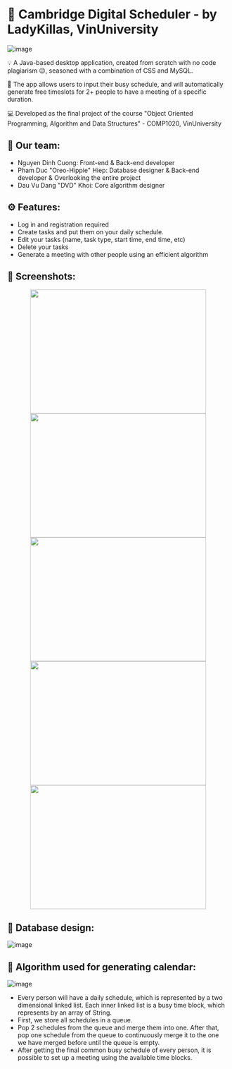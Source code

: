# :date: Cambridge Digital Scheduler - by LadyKillas, VinUniversity

![image](https://user-images.githubusercontent.com/84661482/119254719-26081900-bbe2-11eb-9ffb-31e31866a999.png)

:bulb: A Java-based desktop application, created from scratch with no code plagiarism 😉, seasoned with a combination of CSS and MySQL.    

:toolbox: The app allows users to input their busy schedule, and will automatically generate free timeslots for 2+ people to have a meeting of a specific duration.     
  
:computer: Developed as the final project of the course "Object Oriented Programming, Algorithm and Data Structures" - COMP1020, VinUniversity     

## :brain: Our team:    
* Nguyen Dinh Cuong: Front-end & Back-end developer   
* Pham Duc "Oreo-Hippie" Hiep: Database designer & Back-end developer & Overlooking the entire project 
* Dau Vu Dang "DVD" Khoi: Core algorithm designer

## :gear: Features:
- Log in and registration required
- Create tasks and put them on your daily schedule.
- Edit your tasks (name, task type, start time, end time, etc)
- Delete your tasks
- Generate a meeting with other people using an efficient algorithm
    
## :camera_flash: Screenshots:
<p align="center">
    <img width="400" height="281" src="https://user-images.githubusercontent.com/84661482/119264175-3cc36580-bc0c-11eb-8705-df919c537d4d.png">
    <img width="400" height="281" src="https://user-images.githubusercontent.com/84661482/119264211-611f4200-bc0c-11eb-8991-0ffc17b051c9.png">
    <img width="400" height="281" src="https://user-images.githubusercontent.com/84661482/119264352-0508ed80-bc0d-11eb-8e83-5ae5339667af.png">
    <img width="400" height="281" src="https://user-images.githubusercontent.com/84661482/119264403-3e415d80-bc0d-11eb-88f9-86575389c641.png">
    <img width="400" height="281" src="https://user-images.githubusercontent.com/84661482/119264576-fbcc5080-bc0d-11eb-9527-076edf8760a4.png">
</p>

## :floppy_disk: Database design:   
![image](https://user-images.githubusercontent.com/76086897/119266828-84e78580-bc16-11eb-8974-00a94f4daa46.png)


## :round_pushpin: Algorithm used for generating calendar:
![image](https://user-images.githubusercontent.com/84661482/119267158-a09f5b80-bc17-11eb-9d6c-be8e98826fb9.png)
- Every person will have a daily schedule, which is represented by a two dimensional linked list. Each inner linked list is a busy time block, which represents by an array of String.
- First, we store all schedules in a queue.
- Pop 2 schedules from the queue and merge them into one. After that, pop one schedule from the queue to continuously merge it to the one we have merged before until the queue is empty.
- After getting the final common busy schedule of every person, it is possible to set up a meeting using the available time blocks.

